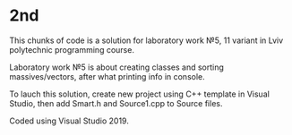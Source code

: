 # 2nd
This chunks of code is a solution for laboratory work №5, 11 variant in Lviv polytechnic programming course.

Laboratory work №5 is about creating classes and sorting massives/vectors, after what printing info in console.

To lauch this solution, create new project using C++ template in Visual Studio, then add Smart.h and Source1.cpp to Source files.

Coded using Visual Studio 2019.

